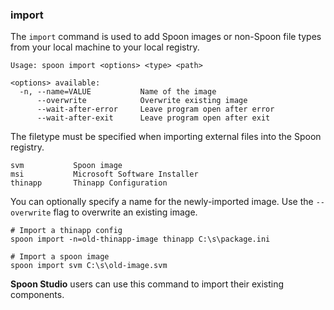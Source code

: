 ### import

The `import` command is used to add Spoon images or non-Spoon file types from your local machine to your local registry.

```
Usage: spoon import <options> <type> <path>

<options> available:
  -n, --name=VALUE           Name of the image
      --overwrite            Overwrite existing image
      --wait-after-error     Leave program open after error
      --wait-after-exit      Leave program open after exit
```

The filetype must be specified when importing external files into the Spoon registry. 

```
svm           Spoon image
msi           Microsoft Software Installer
thinapp       Thinapp Configuration
```

You can optionally specify a name for the newly-imported image. Use the `--overwrite` flag to overwrite an existing image.

```
# Import a thinapp config
spoon import -n=old-thinapp-image thinapp C:\s\package.ini

# Import a spoon image
spoon import svm C:\s\old-image.svm
```

**Spoon Studio** users can use this command to import their existing components. 